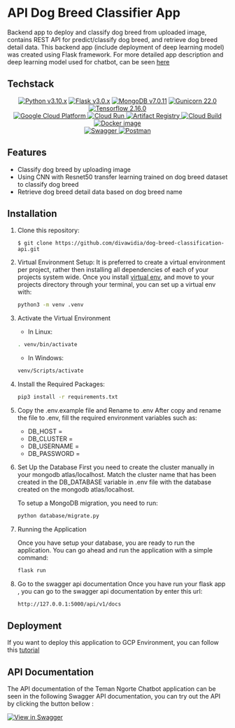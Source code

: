 # API Dog Breed Classifier App
Backend app to deploy and classify dog breed from uploaded image, contains REST API for predict/classify dog breed, and retrieve dog breed detail data.
This backend app (include deployment of deep learning model) was created using Flask framework.
For more detailed app description and deep learning model used for chatbot, can be seen [here](https://github.com/divawidia/Dog-Breed-Classification-Telegram-Bot)

## Techstack

<p align="center">
    <a href="https://www.python.org/"><img alt="Python v3.10.x" src="https://img.shields.io/badge/Python-v3.10.x-c2c330?style=for-the-badge&logo=python"></a>
    <a href="https://flask.palletsprojects.com/en/3.0.x/"><img alt="Flask v3.0.x" src="https://img.shields.io/badge/Flask-v3.0.x-7CC8D2?style=for-the-badge&logo=flask"></a>
    <a href="https://www.mongodb.com/"><img alt="MongoDB v7.0.11" src="https://img.shields.io/badge/MongoDB-v7.0.11-00684A?style=for-the-badge&logo=mongodb"></a>
    <a href="https://gunicorn.org/"><img alt="Gunicorn 22.0" src="https://img.shields.io/badge/Gunicorn-v22.0-469745?style=for-the-badge&logo=gunicorn"></a>
    <br/>
    <a href="https://www.tensorflow.org/"><img alt="Tensorflow 2.16.0" src="https://img.shields.io/badge/Tensorflow-v2.16.0-FF8500?style=for-the-badge&logo=tensorflow"></a>
    <br/>
    <a href="https://cloud.google.com/?hl=en">
        <img src="https://img.shields.io/badge/Google Cloud Platform-FFFFFF?style=for-the-badge&logo=googlecloud" alt="Google Cloud Platform">
    </a>
    <a href="https://cloud.google.com/run/?hl=en">
        <img src="https://img.shields.io/badge/Cloud Run-FFFFFF?style=for-the-badge&logo=googlecloud" alt="Cloud Run">
    </a>
    <a href="https://cloud.google.com/artifact-registry/">
        <img src="https://img.shields.io/badge/Artifact Registry-FFFFFF?style=for-the-badge&logo=googlecloud" alt="Artifact Registry">
    </a>
    <a href="https://cloud.google.com/build?hl=en">
        <img src="https://img.shields.io/badge/Cloud Build-FFFFFF?style=for-the-badge&logo=googlecloud" alt="Cloud Build">
    </a>
    <a href="https://hub.docker.com/r/eloufirhatim/helper/tags" title="Docker image">
        <img src="https://img.shields.io/docker/v/eloufirhatim/helper?label=Docker&logo=docker&style=for-the-badge" alt="Docker image">
    </a>
    <br/>
    <a href="https://swagger.io/">
        <img src="https://img.shields.io/badge/Swagger-v3.1.0-85EA2D?style=for-the-badge&logo=swagger" alt="Swagger">
    </a>
    <a href="https://www.postman.com/">
        <img src="https://img.shields.io/badge/Postman-v11.2.0-FF6C37?style=for-the-badge&logo=postman" alt="Postman">
    </a>
</p>

## Features
* Classify dog breed by uploading image
* Using CNN with Resnet50 transfer learning trained on dog breed dataset to classify dog breed
* Retrieve dog breed detail data based on dog breed name

## Installation
1. Clone this repository:

	```
	$ git clone https://github.com/divawidia/dog-breed-classification-api.git
	```
2. Virtual Environment Setup:
    It is preferred to create a virtual environment per project, rather then installing all dependencies of each of your 
    projects system wide. Once you install [virtual env](https://virtualenv.pypa.io/en/stable/installation/), and move to 
    your projects directory through your terminal, you can set up a virtual env with:

    ```bash
    python3 -m venv .venv
    ```
3. Activate the Virtual Environment
    * In Linux:

    ```bash
    . venv/bin/activate
    ```

    * In Windows:

    ```bash
    venv/Scripts/activate
    ```
3. Install the Required Packages:

    ```bash
    pip3 install -r requirements.txt
    ```
4. Copy the .env.example file and Rename to .env
    After copy and rename the file to .env, fill the required environment variables such as:
    * DB_HOST = 
    * DB_CLUSTER = 
    * DB_USERNAME = 
    * DB_PASSWORD = 
5. Set Up the Database
    First you need to create the cluster manually in your mongodb atlas/localhost.
    Match the cluster name that has been created in the DB_DATABASE variable in .env file with the database created on the mongodb atlas/localhost.
    
    To setup a MongoDB migration, you need to run:
    ```bash
    python database/migrate.py
    ```
6. Running the Application

    Once you have setup your database, you are ready to run the application.
    You can go ahead and run the application with a simple command:

    ```bash
    flask run
    ```
7. Go to the swagger api documentation
    Once you have run your flask app , you can go to the swagger api documentation by enter this url:

    ```bash
    http://127.0.0.1:5000/api/v1/docs
    ```

## Deployment
If you want to deploy this application to GCP Environment, you can follow this [tutorial](https://youtu.be/LRJX8hvQ6oQ?si=ED0mv_e--rZNxlsn)

## API Documentation
The API documentation of the Teman Ngorte Chatbot application can be seen in the following Swagger API documentation, you can try out the API by clicking the button bellow :

[![View in Swagger](https://jessemillar.github.io/view-in-swagger-button/button.svg)](https://dog-breed-classifier-api-7zz24sawna-et.a.run.app/api/v1/docs/)